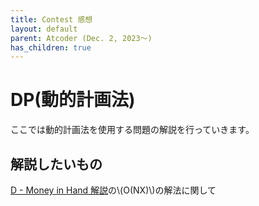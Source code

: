 ```yaml
---
title: Contest 感想
layout: default
parent: Atcoder (Dec. 2, 2023〜)
has_children: true
---
```


<script type="text/javascript" id="MathJax-script" async src="https://cdn.jsdelivr.net/npm/mathjax@3/es5/tex-chtml.js"></script>

# DP(動的計画法)

ここでは動的計画法を使用する問題の解説を行っていきます。

## 解説したいもの

<a href="https://atcoder.jp/contests/abc286/editorial/5567" target="_blank">D - Money in Hand 解説</a>の\\(O(NX)\\)の解法に関して